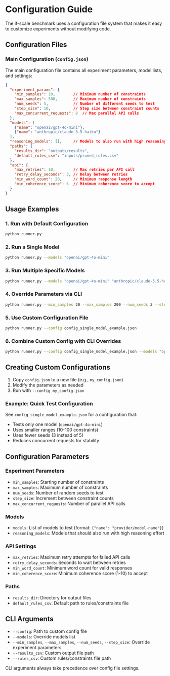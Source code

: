 # Configuration Guide

The if-scale benchmark uses a configuration file system that makes it easy to customize experiments without modifying code.

## Configuration Files

### Main Configuration (`config.json`)
The main configuration file contains all experiment parameters, model lists, and settings:

```json
{
  "experiment_params": {
    "min_samples": 10,        // Minimum number of constraints
    "max_samples": 500,       // Maximum number of constraints
    "num_seeds": 5,           // Number of different seeds to test
    "step_size": 10,          // Step size between constraint counts
    "max_concurrent_requests": 8  // Max parallel API calls
  },
  "models": [
    {"name": "openai/gpt-4o-mini"},
    {"name": "anthropic/claude-3.5-haiku"}
  ],
  "reasoning_models": [],     // Models to also run with high reasoning effort
  "paths": {
    "results_dir": "outputs/results",
    "default_rules_csv": "inputs/pruned_rules.csv"
  },
  "api": {
    "max_retries": 10,        // Max retries per API call
    "retry_delay_seconds": 3, // Delay between retries
    "min_word_count": 20,     // Minimum response length
    "min_coherence_score": 6  // Minimum coherence score to accept
  }
}
```

## Usage Examples

### 1. Run with Default Configuration
```bash
python runner.py
```

### 2. Run a Single Model
```bash
python runner.py --models "openai/gpt-4o-mini"
```

### 3. Run Multiple Specific Models
```bash
python runner.py --models "openai/gpt-4o-mini" "anthropic/claude-3.5-haiku"
```

### 4. Override Parameters via CLI
```bash
python runner.py --min_samples 20 --max_samples 200 --num_seeds 3 --step_size 20
```

### 5. Use Custom Configuration File
```bash
python runner.py --config config_single_model_example.json
```

### 6. Combine Custom Config with CLI Overrides
```bash
python runner.py --config config_single_model_example.json --models "openai/gpt-4o"
```

## Creating Custom Configurations

1. Copy `config.json` to a new file (e.g., `my_config.json`)
2. Modify the parameters as needed
3. Run with `--config my_config.json`

### Example: Quick Test Configuration
See `config_single_model_example.json` for a configuration that:
- Tests only one model (`openai/gpt-4o-mini`)
- Uses smaller ranges (10-100 constraints)
- Uses fewer seeds (3 instead of 5)
- Reduces concurrent requests for stability

## Configuration Parameters

### Experiment Parameters
- `min_samples`: Starting number of constraints
- `max_samples`: Maximum number of constraints  
- `num_seeds`: Number of random seeds to test
- `step_size`: Increment between constraint counts
- `max_concurrent_requests`: Number of parallel API calls

### Models
- `models`: List of models to test (format: `{"name": "provider/model-name"}`)
- `reasoning_models`: Models that should also run with high reasoning effort

### API Settings
- `max_retries`: Maximum retry attempts for failed API calls
- `retry_delay_seconds`: Seconds to wait between retries
- `min_word_count`: Minimum word count for valid responses
- `min_coherence_score`: Minimum coherence score (1-10) to accept

### Paths
- `results_dir`: Directory for output files
- `default_rules_csv`: Default path to rules/constraints file

## CLI Arguments

- `--config`: Path to custom config file
- `--models`: Override models list
- `--min_samples`, `--max_samples`, `--num_seeds`, `--step_size`: Override experiment parameters
- `--results_csv`: Custom output file path
- `--rules_csv`: Custom rules/constraints file path

CLI arguments always take precedence over config file settings. 